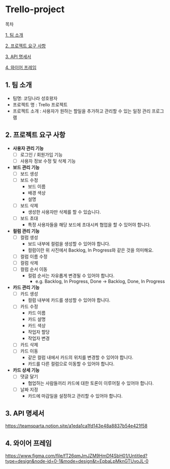# Trello-project

목차

[1. 팀 소개](#1-팀-소개)

[2. 프로젝트 요구 사항](#2-프로젝트-요구-사항)

[3. API 명세서](#3-api-명세서)

[4. 와이어 프레임](#4-와이어-프레임)

## 1. 팀 소개
- 팀명: 코딩나라 성호왕자
- 프로젝트 명 : Trello 프로젝트
- 프로젝트 소개 : 사용자가 원하는 할일을 추가하고 관리할 수 있는 일정 관리 프로그램

## 2. 프로젝트 요구 사항
- **사용자 관리 기능**
    - [ ]  로그인 / 회원가입 기능
    - [ ]  사용자 정보 수정 및 삭제 기능
- **보드 관리 기능**
    - [ ]  보드 생성
    - [ ]  보드 수정
        - 보드 이름
        - 배경 색상
        - 설명
    - [ ]  보드 삭제
        - 생성한 사용자만 삭제를 할 수 있습니다.
    - [ ]  보드 초대
        - 특정 사용자들을 해당 보드에 초대시켜 협업을 할 수 있어야 합니다.
- **컬럼 관리 기능**
    - [ ]  컬럼 생성
        - 보드 내부에 컬럼을 생성할 수 있어야 합니다.
        - 컬럼이란 위 사진에서 Backlog, In Progress와 같은 것을 의미해요.
    - [ ]  컬럼 이름 수정
    - [ ]  컬럼 삭제
    - [ ]  컬럼 순서 이동
        - 컬럼 순서는 자유롭게 변경될 수 있어야 합니다.
            - e.g. Backlog, In Progress, Done → Backlog, Done, In Progress
- **카드 관리 기능**
    - [ ]  카드 생성
        - 컬럼 내부에 카드를 생성할 수 있어야 합니다.
    - [ ]  카드 수정
        - 카드 이름
        - 카드 설명
        - 카드 색상
        - 작업자 할당
        - 작업자 변경
    - [ ]  카드 삭제
    - [ ]  카드 이동
        - 같은 컬럼 내에서 카드의 위치를 변경할 수 있어야 합니다.
        - 카드를 다른 컬럼으로 이동할 수 있어야 합니다.
- **카드 상세 기능**
    - [ ]  댓글 달기
        - 협업하는 사람들끼리 카드에 대한 토론이 이루어질 수 있어야 합니다.
    - [ ]  날짜 지정
        - 카드에 마감일을 설정하고 관리할 수 있어야 합니다.

## 3. API 명세서
https://teamsparta.notion.site/a1eda1ca1fd143e48a8837b54e421f58

## 4. 와이어 프레임
https://www.figma.com/file/fT26qmJmJZM9HmDf4SbH01/Untitled?type=design&node-id=0-1&mode=design&t=EpbaLpMknGTUvoJL-0
